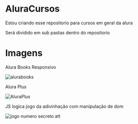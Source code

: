 # AluraCursos
Estou criando esse repositorio para cursos em geral da alura

Será dividido em sub pastas dentro do repositorio
# Imagens

 Alura Books Responsivo

![alurabooks](https://github.com/user-attachments/assets/34846f28-c36c-489f-9197-c40d74f8e743)

 Alura Plus

![AluraPlus](https://github.com/user-attachments/assets/9e582927-2a59-4d65-aba0-33ddc404f677)

 JS logica jogo da adivinhação com manipulação de dom 

![jogo numero secreto att](https://github.com/user-attachments/assets/c78b79f0-b0f3-4dd9-8c2d-1974ebf14fcc)

